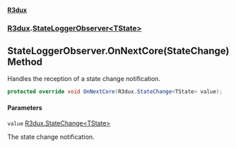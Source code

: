 #### [R3dux](R3dux.md 'R3dux')
### [R3dux](R3dux.md#R3dux 'R3dux').[StateLoggerObserver&lt;TState&gt;](StateLoggerObserver_TState_.md 'R3dux.StateLoggerObserver<TState>')

## StateLoggerObserver<TState>.OnNextCore(StateChange<TState>) Method

Handles the reception of a state change notification.

```csharp
protected override void OnNextCore(R3dux.StateChange<TState> value);
```
#### Parameters

<a name='R3dux.StateLoggerObserver_TState_.OnNextCore(R3dux.StateChange_TState_).value'></a>

`value` [R3dux.StateChange&lt;](StateChange_TState_.md 'R3dux.StateChange<TState>')[TState](StateLoggerObserver_TState_.md#R3dux.StateLoggerObserver_TState_.TState 'R3dux.StateLoggerObserver<TState>.TState')[&gt;](StateChange_TState_.md 'R3dux.StateChange<TState>')

The state change notification.